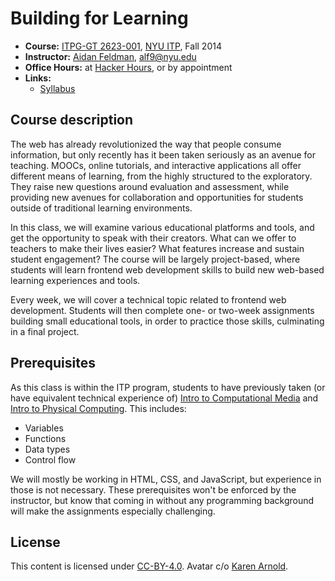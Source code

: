 # Building for Learning

* **Course:** [ITPG-GT 2623-001](https://itp.nyu.edu/classes/listings/2014/building-for-learning/), [NYU ITP](http://itp.nyu.edu/itp/), Fall 2014
* **Instructor:** [Aidan Feldman](http://api.afeld.me/), [alf9@nyu.edu](mailto:alf9@nyu.edu)
* **Office Hours:** at [Hacker Hours](http://hackerhours.org), or by appointment
* **Links:**
    * [Syllabus](outline.md)

## Course description

The web has already revolutionized the way that people consume information, but only recently has it been taken seriously as an avenue for teaching.  MOOCs, online tutorials, and interactive applications all offer different means of learning, from the highly structured to the exploratory.  They raise new questions around evaluation and assessment, while providing new avenues for collaboration and opportunities for students outside of traditional learning environments.

In this class, we will examine various educational platforms and tools, and get the opportunity to speak with their creators.  What can we offer to teachers to make their lives easier?  What features increase and sustain student engagement?  The course will be largely project-based, where students will learn frontend web development skills to build new web-based learning experiences and tools.

Every week, we will cover a technical topic related to frontend web development.  Students will then complete one- or two-week assignments building small educational tools, in order to practice those skills, culminating in a final project.

## Prerequisites

As this class is within the ITP program, students to have previously taken (or have equivalent technical experience of) [Intro to Computational Media](https://github.com/ITPNYU/ICM-2013) and [Intro to Physical Computing](https://itp.nyu.edu/physcomp/).  This includes:

* Variables
* Functions
* Data types
* Control flow

We will mostly be working in HTML, CSS, and JavaScript, but experience in those is not necessary.  These prerequisites won't be enforced by the instructor, but know that coming in without any programming background will make the assignments especially challenging.

## License

This content is licensed under [CC-BY-4.0](http://creativecommons.org/licenses/by/4.0/).  Avatar c/o [Karen Arnold](http://pixabay.com/p-316875/).
